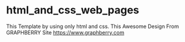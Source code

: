 # html_and_css_web_pages
This Template by using only html and css.
This Awesome Design From GRAPHBERRY Site https://www.graphberry.com
